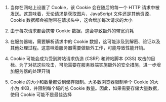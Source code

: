 1. 当你在网站上设置了 Cookie，该 Cookie 会在随后的每一个 HTTP 请求中被发送。这意味着，无论请求是获取图片、JavaScript 文件还是其他资源，Cookie 数据都会被附带在请求头中，这会增加每次请求的大小

2. 由于每次请求都会携带 Cookie 数据，这会导致额外的带宽消耗

3. 在服务器端，需要解析请求中的 Cookie 数据，这可能涉及到解密、验证以及其他处理过程。这意味着服务器需要做额外工作，可能导致性能开销。

4. Cookie 可能会成为受到跨站请求伪造 (CSRF) 和跨站脚本 (XSS) 攻击的目标。为了对抗这些攻击，可能需要在服务器端实施额外的安全措施，进一步增加服务器的处理开销

5. Cookie 的大小和数量都受到储存限制。大多数浏览器限制单个 Cookie 的大小为 4KB，并限制每个域的总 Cookie 数量。因此，如果需要存储大量数据，使用 Cookie 可能不是最佳选择
